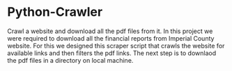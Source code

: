 # Python-Crawler
Crawl a website and download all the pdf files from it.
In this project we were required to download all the financial reports from Imperial County website. For this we designed this scraper script that crawls the website for available links and then filters the pdf links. 
The next step is to downlaod the pdf files in a directory on local machine.
